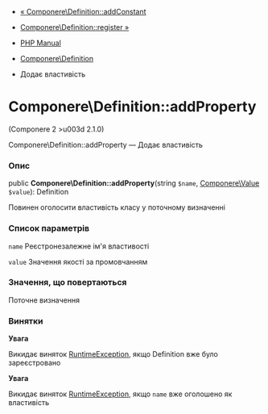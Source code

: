- [«
Componere\Definition::addConstant](componere-definition.addconstant.md)
- [Componere\Definition::register
»](componere-definition.register.md)

- [PHP Manual](index.md)
- [Componere\Definition](class.componere-definition.md)
- Додає властивість

# Componere\Definition::addProperty

(Componere 2 \>u003d 2.1.0)

Componere\Definition::addProperty — Додає властивість

### Опис

public **Componere\Definition::addProperty**(string `$name`,
[Componere\Value](class.componere-value.md) `$value`): Definition

Повинен оголосити властивість класу у поточному визначенні

### Список параметрів

`name`
Реєстронезалежне ім'я властивості

`value`
Значення якості за промовчанням

### Значення, що повертаються

Поточне визначення

### Винятки

**Увага**

Викидає виняток [RuntimeException](class.runtimeexception.md),
якщо Definition вже було зареєстровано

**Увага**

Викидає виняток [RuntimeException](class.runtimeexception.md),
якщо `name` вже оголошено як властивість
